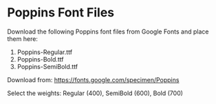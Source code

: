 # Poppins Font Files

Download the following Poppins font files from Google Fonts and place them here:

1. Poppins-Regular.ttf
2. Poppins-Bold.ttf  
3. Poppins-SemiBold.ttf

Download from: https://fonts.google.com/specimen/Poppins

Select the weights: Regular (400), SemiBold (600), Bold (700)